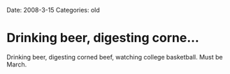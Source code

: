 Date: 2008-3-15
Categories: old

# Drinking beer, digesting corne...

Drinking beer, digesting corned beef, watching college basketball. Must be March.
